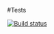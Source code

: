 #Tests

[![Build status](https://ci.appveyor.com/api/projects/status/o8b6and74kxkyigh?svg=true)](https://ci.appveyor.com/project/Akhukh1/home-unittest)